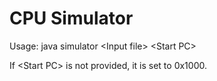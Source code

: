 CPU Simulator
==========================
Usage: java simulator \<Input file> \<Start PC>

If \<Start PC> is not provided, it is set to 0x1000.
